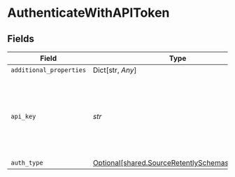# AuthenticateWithAPIToken


## Fields

| Field                                                                                                                                       | Type                                                                                                                                        | Required                                                                                                                                    | Description                                                                                                                                 |
| ------------------------------------------------------------------------------------------------------------------------------------------- | ------------------------------------------------------------------------------------------------------------------------------------------- | ------------------------------------------------------------------------------------------------------------------------------------------- | ------------------------------------------------------------------------------------------------------------------------------------------- |
| `additional_properties`                                                                                                                     | Dict[str, *Any*]                                                                                                                            | :heavy_minus_sign:                                                                                                                          | N/A                                                                                                                                         |
| `api_key`                                                                                                                                   | *str*                                                                                                                                       | :heavy_check_mark:                                                                                                                          | Retently API Token. See the <a href="https://app.retently.com/settings/api/tokens">docs</a> for more information on how to obtain this key. |
| `auth_type`                                                                                                                                 | [Optional[shared.SourceRetentlySchemasAuthType]](../../models/shared/sourceretentlyschemasauthtype.md)                                      | :heavy_minus_sign:                                                                                                                          | N/A                                                                                                                                         |
